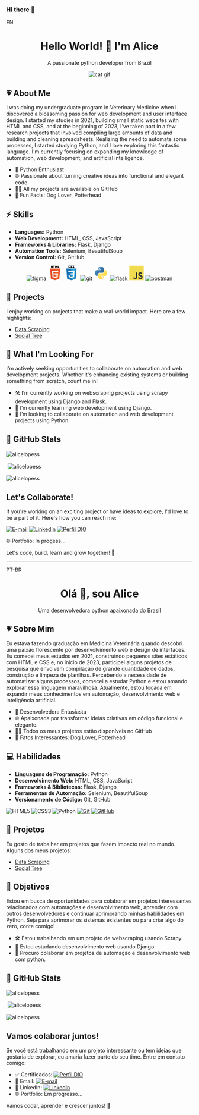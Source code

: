 ### Hi there 👋

<!--
**alicelopess/alicelopess** is a ✨ _special_ ✨ repository because its `README.md` (this file) appears on your GitHub profile.

Here are some ideas to get you started:

- 🔭 I’m currently working on ...
- 🌱 I’m currently learning ...
- 👯 I’m looking to collaborate on ...
- 🤔 I’m looking for help with ...
- 💬 Ask me about ...
- 📫 How to reach me: ...
- 😄 Pronouns: ...
- ⚡ Fun fact: ...
-->

EN
<h1 align="center">Hello World! 👋 I'm Alice</h1>
<p align="center">A passionate python developer from Brazil</p>
<p align="center"> <img src="https://media.tenor.com/bQCHJwgCNuMAAAAM/kitten-cat.gif" alt="cat gif" width="300" height="300"/> </p>


## 💗 About Me

I was doing my undergraduate program in Veterinary Medicine when I discovered a blossoming passion for web development and user interface design. I started my studies in 2021, building small static websites with HTML and CSS, and at the beginning of 2023, I've taken part in a few research projects that involved compiling large amounts of data and building and cleaning spreadsheets. Realizing the need to automate some processes, I started studying Python, and I love exploring this fantastic language. I'm currently focusing on expanding my knowledge of automation, web development, and artificial intelligence.

- 🐍 Python Enthusiast
- 🌐 Passionate about turning creative ideas into functional and elegant code.
- 👨‍💻 All my projects are available on GitHub
- 🔮 Fun Facts: Dog Lover, Potterhead 

## ⚡ Skills

- **Languages:** Python
- **Web Development:** HTML, CSS, JavaScript
- **Frameworks & Libraries:** Flask, Django
- **Automation Tools:** Selenium, BeautifulSoup
- **Version Control:** Git, GitHub

<p align="center"> <a href="https://www.figma.com/" target="_blank" rel="noreferrer"> <img src="https://www.vectorlogo.zone/logos/figma/figma-icon.svg" alt="figma" width="40" height="40"/> </a><a href="https://www.w3.org/html/" target="_blank" rel="noreferrer"> <img src="https://raw.githubusercontent.com/devicons/devicon/master/icons/html5/html5-original-wordmark.svg" alt="html5" width="40" height="40"/> </a><a href="https://www.w3schools.com/css/" target="_blank" rel="noreferrer"> <img src="https://raw.githubusercontent.com/devicons/devicon/master/icons/css3/css3-original-wordmark.svg" alt="css3" width="40" height="40"/> </a> <a href="https://git-scm.com/" target="_blank" rel="noreferrer"> <img src="https://www.vectorlogo.zone/logos/git-scm/git-scm-icon.svg" alt="git" width="40" height="40"/> </a> <a href="https://www.python.org" target="_blank" rel="noreferrer"> <img src="https://raw.githubusercontent.com/devicons/devicon/master/icons/python/python-original.svg" alt="python" width="40" height="40"/> </a> <a href="https://flask.palletsprojects.com/" target="_blank" rel="noreferrer"> <img src="https://www.vectorlogo.zone/logos/pocoo_flask/pocoo_flask-icon.svg" alt="flask" width="40" height="40"/> </a> <a href="https://developer.mozilla.org/en-US/docs/Web/JavaScript" target="_blank" rel="noreferrer"> <img src="https://raw.githubusercontent.com/devicons/devicon/master/icons/javascript/javascript-original.svg" alt="javascript" width="40" height="40"/> </a> <a href="https://postman.com" target="_blank" rel="noreferrer"> <img src="https://www.vectorlogo.zone/logos/getpostman/getpostman-icon.svg" alt="postman" width="40" height="40"/> </a> </p>

## 📁 Projects

I enjoy working on projects that make a real-world impact. Here are a few highlights:

- [Data Scraping](https://github.com/alicelopess/birds-webscraping-py)
- [Social Tree](https://github.com/alicelopess/social-tree)

## 🔭 What I'm Looking For

I'm actively seeking opportunities to collaborate on automation and web development projects. Whether it's enhancing existing systems or building something from scratch, count me in!

- 🛠️ I’m currently working on webscraping projects using scrapy development using Django and Flask.
- 🌱 I’m currently learning web development using Django.
- 🤝 I’m looking to collaborate on automation and web development projects using Python.

## 📌 GitHub Stats

<p><img align="center" src="https://github-readme-stats.vercel.app/api?username=alicelopess&theme=transparent&bg_color=fff&border_color=E94D5F&show_icons=true&icon_color=30A3DC&title_color=E94D5F&text_color=000" alt="alicelopess" /></p> 

<p>&nbsp;<img align="center" src="https://github-readme-stats-git-masterrstaa-rickstaa.vercel.app/api/top-langs/?username=alicelopess&layout=compact&bg_color=FFF&border_color=E94D5F&title_color=E94D5F&text_color=000" alt="alicelopess" /></p> 

<p><img align="center" src="https://github-readme-streak-stats.herokuapp.com/?user=alicelopess&" alt="alicelopess" /></p>

## Let's Collaborate!

If you're working on an exciting project or have ideas to explore, I'd love to be a part of it. Here's how you can reach me:

 [![E-mail](https://img.shields.io/badge/-Email-fff?style=for-the-badge&logo=microsoft-outlook&logoColor=30A3DC)](mailto:alicedflopes.02@gmail.com) [![LinkedIn](https://img.shields.io/badge/-LinkedIn-fff?style=for-the-badge&logo=linkedin&logoColor=30A3DC)](https://www.linkedin.com/in/alice-dfl/) [![Perfil DIO](https://img.shields.io/badge/-Meu%20Perfil%20na%20DIO-30A3DC?style=for-the-badge)](https://web.dio.me/users/alicedflopes_02/)
  
🌐 Portfolio: In progess...

Let's code, build, learn and grow together! 🚀


---


PT-BR
<h1 align="center">Olá 👋, sou Alice</h1>
<p align="center">Uma desenvolvedora python apaixonada do Brasil</p>

## 💗 Sobre Mim

Eu estava fazendo graduação em Medicina Veterinária quando descobri uma paixão florescente por desenvolvimento web e design de interfaces. Eu comecei meus estudos em 2021, construindo pequenos sites estáticos com HTML e CSS e, no início de 2023, participei alguns projetos de pesquisa que envolvem compilação de grande quantidade de dados, construção e limpeza de planilhas. Percebendo a necessidade de automatizar alguns processos, comecei a estudar Python e estou amando explorar essa linguagem maravilhosa. Atualmente, estou focada em expandir meus conhecimentos em automação, desenvolvimento web e inteligência artificial.
  
- 🐍 Desenvolvedora Entusiasta
- 🌐 Apaixonada por transformar ideias criativas em código funcional e elegante.
- 👨‍💻 Todos os meus projetos estão disponíveis no GitHub
- 🔮 Fatos Interessantes: Dog Lover, Potterhead 
  
## 💻 Habilidades

- **Linguagens de Programação:** Python
- **Desenvolvimento Web:** HTML, CSS, JavaScript
- **Frameworks & Bibliotecas:** Flask, Django
- **Ferramentas de Automação:** Selenium, BeautifulSoup
- **Versionamento de Código:** Git, GitHub


![HTML5](https://img.shields.io/badge/HTML-000?style=for-the-badge&logo=html5&logoColor=30A3DC) ![CSS3](https://img.shields.io/badge/CSS3-000?style=for-the-badge&logo=css3&logoColor=E94D5F) ![Python](https://img.shields.io/badge/Python-000?style=for-the-badge&logo=python&logoColor=30A3DC) [![Git](https://img.shields.io/badge/Git-000?style=for-the-badge&logo=git&logoColor=E94D5F)](https://git-scm.com/doc) [![GitHub](https://img.shields.io/badge/GitHub-000?style=for-the-badge&logo=github&logoColor=30A3DC)](https://docs.github.com/)


## 📁 Projetos

Eu gosto de trabalhar em projetos que fazem impacto real no mundo. Alguns dos meus projetos:

- [Data Scraping](https://github.com/alicelopess/birds-webscraping-py)
- [Social Tree](https://github.com/alicelopess/social-tree)

## 🔭 Objetivos

Estou em busca de oportunidades para colaborar em projetos interessantes relacionados com automações e desenvolvimento web, aprender com outros desenvolvedores e continuar aprimorando minhas habilidades em Python. Seja para aprimorar os sistemas existentes ou para criar algo do zero, conte comigo!
- 🛠️ Estou trabalhando em um projeto de webscraping usando Scrapy.
- 🌱 Estou estudando desenvolvimento web usando Django.
- 🤝 Procuro colaborar em projetos de automação e desenvolvimento web com python.


## 📌 GitHub Stats

<p><img align="center" src="https://github-readme-stats.vercel.app/api?username=alicelopess&theme=transparent&bg_color=fff&border_color=E94D5F&show_icons=true&icon_color=30A3DC&title_color=E94D5F&text_color=000" alt="alicelopess" /></p> 
<p>&nbsp;<img align="center" src="https://github-readme-stats-git-masterrstaa-rickstaa.vercel.app/api/top-langs/?username=alicelopess&layout=compact&bg_color=FFF&border_color=E94D5F&title_color=E94D5F&text_color=000" alt="alicelopess" /></p> 
<p><img align="center" src="https://github-readme-streak-stats.herokuapp.com/?user=alicelopess&" alt="alicelopess" /></p>


## Vamos colaborar juntos!

Se você está trabalhando em um projeto interessante ou tem ideias que gostaria de explorar, eu amaria fazer parte do seu time. Entre em contato comigo:

- ✅ Certificados: [![Perfil DIO](https://img.shields.io/badge/-Meu%20Perfil%20na%20DIO-30A3DC?style=for-the-badge)](https://web.dio.me/users/alicedflopes_02/)
- 📧 Email: [![E-mail](https://img.shields.io/badge/-Email-fff?style=for-the-badge&logo=microsoft-outlook&logoColor=30A3DC)](mailto:alicedflopes.02@gmail.com)
- 💼 LinkedIn: [![LinkedIn](https://img.shields.io/badge/-LinkedIn-fff?style=for-the-badge&logo=linkedin&logoColor=30A3DC)](https://www.linkedin.com/in/alice-dfl/)
- 🌐 Portfolio: Em progresso...

Vamos codar, aprender e crescer juntos! 🚀
